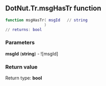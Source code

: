 ## DotNut.Tr.msgHasTr function


```lua
function msgHasTr( msgId   // string
                 )
// returns: bool
```


### Parameters

**msgId** (**string**) - ![msgId]

### Return value

Return type: **bool**

